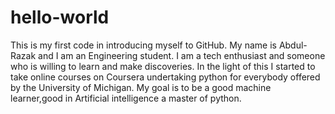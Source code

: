 # hello-world
This is my first code in introducing myself to GitHub.
My name is Abdul-Razak and I am an Engineering student.
I am a tech enthusiast and someone who is willing to learn and make discoveries.
In the light of this I started to take online courses on Coursera undertaking python for everybody offered by the University of Michigan.
My goal is to be a good machine learner,good in Artificial intelligence a master of python.
